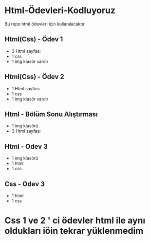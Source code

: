 # Html-Ödevleri-Kodluyoruz
Bu repo html ödevleri için kullanılacaktır
## Html(Css) - Ödev 1  
- 3 Html sayfası 
- 1 css
- 1 img klasör vardır
## Html(Css) - Ödev 2  
- 1 Html sayfası 
- 1 css
- 1 img klasör vardır
## Html - Bölüm Sonu Alıştırması
- 1 img klasörü
- 3 Html sayfası
## Html - Odev 3
- 1 img klasörü
- 1 html 
- 1 css
## Css - Odev 3
- 1 html
- 1 css
# Css 1 ve 2 ' ci ödevler html ile aynı oldukları iöin tekrar yüklenmedim